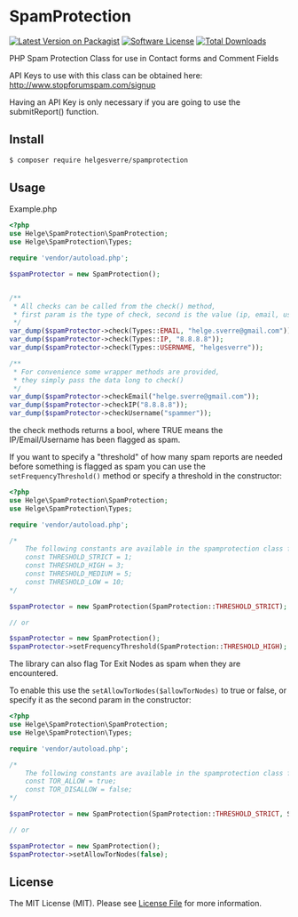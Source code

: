 # SpamProtection
[![Latest Version on Packagist][ico-version]][link-packagist]
[![Software License][ico-license]](LICENSE.md)
[![Total Downloads][ico-downloads]][link-downloads]


PHP Spam Protection Class for use in Contact forms and Comment Fields

API Keys to use with this class can be obtained here: http://www.stopforumspam.com/signup

Having an API Key is only necessary if you are going to use the submitReport() function.

## Install 

``` bash
$ composer require helgesverre/spamprotection
```



## Usage

Example.php

```php
<?php
use Helge\SpamProtection\SpamProtection;
use Helge\SpamProtection\Types;

require 'vendor/autoload.php';

$spamProtector = new SpamProtection();


/** 
 * All checks can be called from the check() method, 
 * first param is the type of check, second is the value (ip, email, username)
 */
var_dump($spamProtector->check(Types::EMAIL, "helge.sverre@gmail.com"));
var_dump($spamProtector->check(Types::IP, "8.8.8.8"));
var_dump($spamProtector->check(Types::USERNAME, "helgesverre"));

/**
 * For convenience some wrapper methods are provided, 
 * they simply pass the data long to check()
 */
var_dump($spamProtector->checkEmail("helge.sverre@gmail.com"));
var_dump($spamProtector->checkIP("8.8.8.8"));
var_dump($spamProtector->checkUsername("spammer"));

```
the check methods returns a bool, where TRUE means the IP/Email/Username has been flagged as spam.

If you want to specify a "threshold" of how many spam reports are needed before something is flagged as spam you can use the ```setFrequencyThreshold()``` method or specify a threshold in the constructor:

```php
<?php
use Helge\SpamProtection\SpamProtection;
use Helge\SpamProtection\Types;

require 'vendor/autoload.php';

/*
    The following constants are available in the spamprotection class for convenience
    const THRESHOLD_STRICT = 1;
    const THRESHOLD_HIGH = 3;
    const THRESHOLD_MEDIUM = 5;
    const THRESHOLD_LOW = 10;
*/

$spamProtector = new SpamProtection(SpamProtection::THRESHOLD_STRICT);

// or 

$spamProtector = new SpamProtection();
$spamProtector->setFrequencyThreshold(SpamProtection::THRESHOLD_HIGH);

```

The library can also flag Tor Exit Nodes as spam when they are encountered.

To enable this use the ```setAllowTorNodes($allowTorNodes)``` to true or false, or specify it as the second param in the constructor:

```php
<?php
use Helge\SpamProtection\SpamProtection;
use Helge\SpamProtection\Types;

require 'vendor/autoload.php';

/*
    The following constants are available in the spamprotection class for convenience
    const TOR_ALLOW = true;
    const TOR_DISALLOW = false;
*/

$spamProtector = new SpamProtection(SpamProtection::THRESHOLD_STRICT, SpamProtection::TOR_DISALLOW);

// or 

$spamProtector = new SpamProtection();
$spamProtector->setAllowTorNodes(false);
```



## License

The MIT License (MIT). Please see [License File](LICENSE.md) for more information.

[ico-version]: https://img.shields.io/packagist/v/helgesverre/spamprotection.svg?style=flat-square
[ico-license]: https://img.shields.io/badge/license-MIT-brightgreen.svg?style=flat-square
[ico-downloads]: https://img.shields.io/packagist/dt/helgesverre/spamprotection.svg?style=flat-square

[link-packagist]: https://packagist.org/packages/helgesverre/spamprotection
[link-downloads]: https://packagist.org/packages/helgesverre/spamprotection
[link-author]: https://github.com/helgesverre